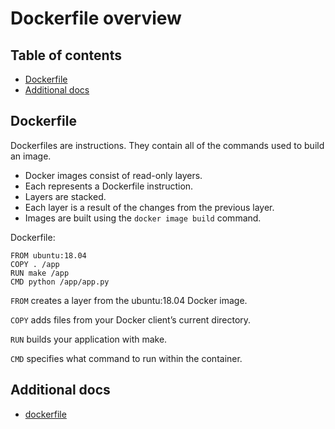 # Dockerfile overview

## Table of contents
* [Dockerfile](#dockerfile)
* [Additional docs](#additional-docs)

## Dockerfile
Dockerfiles are instructions. They contain all of the commands used to build an image.
* Docker images consist of read-only layers.
* Each represents a Dockerfile instruction.
* Layers are stacked.
* Each layer is a result of the changes from the previous layer.
* Images are built using the `docker image build` command.

Dockerfile:
```
FROM ubuntu:18.04  
COPY . /app  
RUN make /app  
CMD python /app/app.py
```
`FROM` creates a layer from the ubuntu:18.04 Docker image.

`COPY` adds files from your Docker client’s current directory.

`RUN` builds your application with make.

`CMD` specifies what command to run within the container.

## Additional docs
* [dockerfile](https://docs.docker.com/engine/reference/builder/)